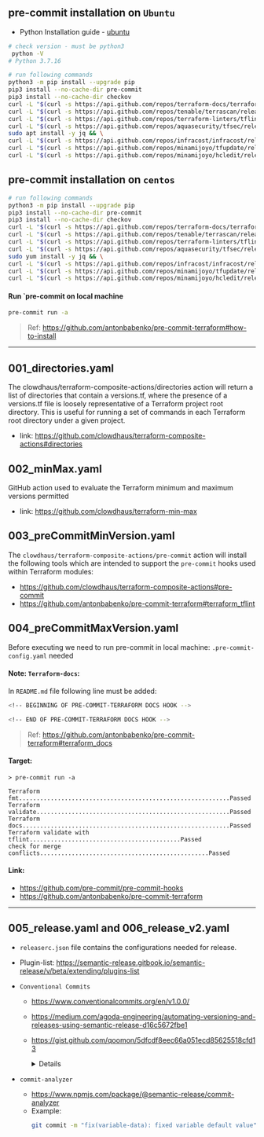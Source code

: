 ## pre-commit installation on `Ubuntu`

- Python Installation guide - [ubuntu](https://phoenixnap.com/kb/how-to-install-python-3-ubuntu)
```bash
# check version - must be python3 
 python -V
# Python 3.7.16
```

```bash
# run following commands
python3 -m pip install --upgrade pip
pip3 install --no-cache-dir pre-commit
pip3 install --no-cache-dir checkov
curl -L "$(curl -s https://api.github.com/repos/terraform-docs/terraform-docs/releases/latest | grep -o -E -m 1 "https://.+?-linux-amd64.tar.gz")" > terraform-docs.tgz && tar -xzf terraform-docs.tgz terraform-docs && rm terraform-docs.tgz && chmod +x terraform-docs && sudo mv terraform-docs /usr/bin/
curl -L "$(curl -s https://api.github.com/repos/tenable/terrascan/releases/latest | grep -o -E -m 1 "https://.+?_Linux_x86_64.tar.gz")" > terrascan.tar.gz && tar -xzf terrascan.tar.gz terrascan && rm terrascan.tar.gz && sudo mv terrascan /usr/bin/ && terrascan init
curl -L "$(curl -s https://api.github.com/repos/terraform-linters/tflint/releases/latest | grep -o -E -m 1 "https://.+?_linux_amd64.zip")" > tflint.zip && unzip tflint.zip && rm tflint.zip && sudo mv tflint /usr/bin/
curl -L "$(curl -s https://api.github.com/repos/aquasecurity/tfsec/releases/latest | grep -o -E -m 1 "https://.+?tfsec-linux-amd64")" > tfsec && chmod +x tfsec && sudo mv tfsec /usr/bin/
sudo apt install -y jq && \
curl -L "$(curl -s https://api.github.com/repos/infracost/infracost/releases/latest | grep -o -E -m 1 "https://.+?-linux-amd64.tar.gz")" > infracost.tgz && tar -xzf infracost.tgz && rm infracost.tgz && sudo mv infracost-linux-amd64 /usr/bin/infracost && infracost register
curl -L "$(curl -s https://api.github.com/repos/minamijoyo/tfupdate/releases/latest | grep -o -E -m 1 "https://.+?_linux_amd64.tar.gz")" > tfupdate.tar.gz && tar -xzf tfupdate.tar.gz tfupdate && rm tfupdate.tar.gz && sudo mv tfupdate /usr/bin/
curl -L "$(curl -s https://api.github.com/repos/minamijoyo/hcledit/releases/latest | grep -o -E -m 1 "https://.+?_linux_amd64.tar.gz")" > hcledit.tar.gz && tar -xzf hcledit.tar.gz hcledit && rm hcledit.tar.gz && sudo mv hcledit /usr/bin/
```

## pre-commit installation on `centos`
```bash
# run following commands
python3 -m pip install --upgrade pip
pip3 install --no-cache-dir pre-commit
pip3 install --no-cache-dir checkov
curl -L "$(curl -s https://api.github.com/repos/terraform-docs/terraform-docs/releases/latest | grep -o -E -m 1 "https://.+?-linux-amd64.tar.gz")" > terraform-docs.tgz && tar -xzf terraform-docs.tgz terraform-docs && rm terraform-docs.tgz && chmod +x terraform-docs && sudo mv terraform-docs /usr/bin/
curl -L "$(curl -s https://api.github.com/repos/tenable/terrascan/releases/latest | grep -o -E -m 1 "https://.+?_Linux_x86_64.tar.gz")" > terrascan.tar.gz && tar -xzf terrascan.tar.gz terrascan && rm terrascan.tar.gz && sudo mv terrascan /usr/bin/ && terrascan init
curl -L "$(curl -s https://api.github.com/repos/terraform-linters/tflint/releases/latest | grep -o -E -m 1 "https://.+?_linux_amd64.zip")" > tflint.zip && unzip tflint.zip && rm tflint.zip && sudo mv tflint /usr/bin/
curl -L "$(curl -s https://api.github.com/repos/aquasecurity/tfsec/releases/latest | grep -o -E -m 1 "https://.+?tfsec-linux-amd64")" > tfsec && chmod +x tfsec && sudo mv tfsec /usr/bin/
sudo yum install -y jq && \
curl -L "$(curl -s https://api.github.com/repos/infracost/infracost/releases/latest | grep -o -E -m 1 "https://.+?-linux-amd64.tar.gz")" > infracost.tgz && tar -xzf infracost.tgz && rm infracost.tgz && sudo mv infracost-linux-amd64 /usr/bin/infracost && infracost register
curl -L "$(curl -s https://api.github.com/repos/minamijoyo/tfupdate/releases/latest | grep -o -E -m 1 "https://.+?_linux_amd64.tar.gz")" > tfupdate.tar.gz && tar -xzf tfupdate.tar.gz tfupdate && rm tfupdate.tar.gz && sudo mv tfupdate /usr/bin/
curl -L "$(curl -s https://api.github.com/repos/minamijoyo/hcledit/releases/latest | grep -o -E -m 1 "https://.+?_linux_amd64.tar.gz")" > hcledit.tar.gz && tar -xzf hcledit.tar.gz hcledit && rm hcledit.tar.gz && sudo mv hcledit /usr/bin/
```

#### Run `pre-commit on local machine
```bash
pre-commit run -a
```

> Ref: https://github.com/antonbabenko/pre-commit-terraform#how-to-install

***

## 001_directories.yaml
The clowdhaus/terraform-composite-actions/directories action will return a list of directories that contain a versions.tf, 
where the presence of a versions.tf file is loosely representative of a Terraform project root directory. 
This is useful for running a set of commands in each Terraform root directory under a given project.
- link: https://github.com/clowdhaus/terraform-composite-actions#directories

## 002_minMax.yaml
GitHub action used to evaluate the Terraform minimum and maximum versions permitted
- link: https://github.com/clowdhaus/terraform-min-max

## 003_preCommitMinVersion.yaml
The `clowdhaus/terraform-composite-actions/pre-commit` action will install the following tools which are intended to support 
the `pre-commit` hooks used within Terraform modules:
- https://github.com/clowdhaus/terraform-composite-actions#pre-commit
- https://github.com/antonbabenko/pre-commit-terraform#terraform_tflint

## 004_preCommitMaxVersion.yaml
Before executing we need to run pre-commit in local machine: `.pre-commit-config.yaml` needed

#### Note: `Terraform-docs`:
In `README.md` file following line must be added: 

```bash
<!-- BEGINNING OF PRE-COMMIT-TERRAFORM DOCS HOOK -->

<!-- END OF PRE-COMMIT-TERRAFORM DOCS HOOK -->
```

> Ref: https://github.com/antonbabenko/pre-commit-terraform#terraform_docs

#### Target:
```
> pre-commit run -a

Terraform fmt............................................................Passed
Terraform validate.......................................................Passed
Terraform docs...........................................................Passed
Terraform validate with tflint...........................................Passed
check for merge conflicts................................................Passed

```

#### Link: 
- https://github.com/pre-commit/pre-commit-hooks
- https://github.com/antonbabenko/pre-commit-terraform

***

## 005_release.yaml and 006_release_v2.yaml

- `releaserc.json` file contains the configurations needed for release.
- Plugin-list: https://semantic-release.gitbook.io/semantic-release/v/beta/extending/plugins-list
- `Conventional Commits` 
   - https://www.conventionalcommits.org/en/v1.0.0/
   - https://medium.com/agoda-engineering/automating-versioning-and-releases-using-semantic-release-d16c5672fbe1
   - https://gist.github.com/qoomon/5dfcdf8eec66a051ecd85625518cfd13
   
     <details>
        <summary> Details </summary>
            When using `Conventional Commits` , only  `type` and  `description` are mandatory, while the rest is optional. 
            The value of type is important and needs to be only one of the following:
            
            ```
            feat: A new feature
            fix: A bug fix
            docs: Documentation only changes
            style: Changes that do not affect the meaning of the code (white-space, formatting, missing semi-colons, etc)
            refactor: A code change that neither fixes a bug nor adds a feature
            perf: A code change that improves performance
            test: Adding missing or correcting existing tests
            chore: Changes to the build process or auxiliary tools and libraries, such as documentation generation
            Below are some sample commits made using this specification -
            ```
            
            Exmaples:
            ```
            feat(logging): added logs for failed signups
            fix(homepage): fixed image gallery
            test(homepage): updated tests
            docs(readme): added new logging table information
            ```
     </details>

- `commit-analyzer` 
   - https://www.npmjs.com/package/@semantic-release/commit-analyzer
   - Example:
      ```bash
      git commit -m "fix(variable-data): fixed variable default value"
      ```
